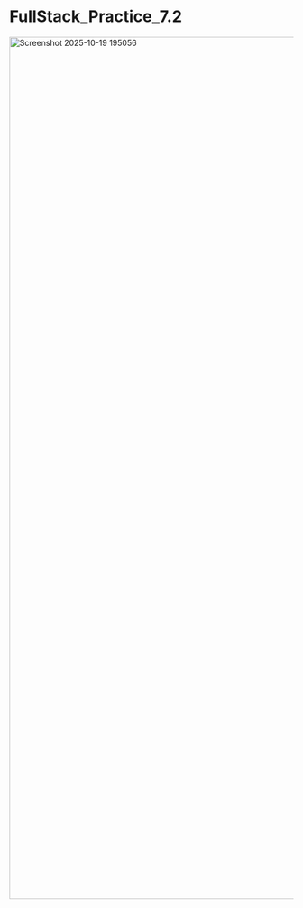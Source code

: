 # FullStack_Practice_7.2

<img width="2468" height="1527" alt="Screenshot 2025-10-19 195056" src="https://github.com/user-attachments/assets/516fa4b0-e281-44e0-b8b8-43fb5eab2317" />
